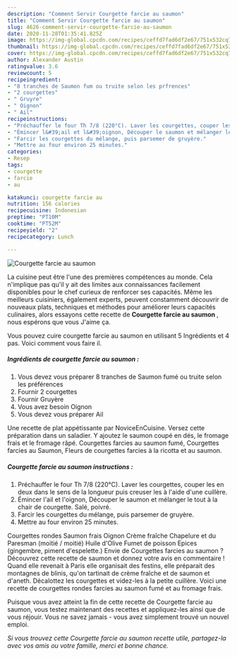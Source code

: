 ```yaml
---
description: "Comment Servir Courgette farcie au saumon"
title: "Comment Servir Courgette farcie au saumon"
slug: 4626-comment-servir-courgette-farcie-au-saumon
date: 2020-11-28T01:35:41.825Z
image: https://img-global.cpcdn.com/recipes/ceffd7fad6df2e67/751x532cq70/courgette-farcie-au-saumon-photo-principale-de-la-recette.jpg
thumbnail: https://img-global.cpcdn.com/recipes/ceffd7fad6df2e67/751x532cq70/courgette-farcie-au-saumon-photo-principale-de-la-recette.jpg
cover: https://img-global.cpcdn.com/recipes/ceffd7fad6df2e67/751x532cq70/courgette-farcie-au-saumon-photo-principale-de-la-recette.jpg
author: Alexander Austin
ratingvalue: 3.6
reviewcount: 5
recipeingredient:
- "8 tranches de Saumon fum ou truite selon les prfrences"
- "2 courgettes"
- " Gruyre"
- " Oignon"
- " Ail"
recipeinstructions:
- "Préchauffer le four Th 7/8 (220°C). Laver les courgettes, couper les en deux dans le sens de la longueur puis creuser les à l&#39;aide d&#39;une cuillère."
- "Émincer l&#39;ail et l&#39;oignon, Découper le saumon et mélanger le tout à la chair de courgette. Salé, poivré."
- "Farcir les courgettes du mélange, puis parsemer de gruyère."
- "Mettre au four environ 25 minutes."
categories:
- Resep
tags:
- courgette
- farcie
- au

katakunci: courgette farcie au 
nutrition: 156 calories
recipecuisine: Indonesian
preptime: "PT10M"
cooktime: "PT52M"
recipeyield: "2"
recipecategory: Lunch

---
```



![Courgette farcie au saumon](https://img-global.cpcdn.com/recipes/ceffd7fad6df2e67/751x532cq70/courgette-farcie-au-saumon-photo-principale-de-la-recette.jpg)

La cuisine peut être l'une des premières compétences au monde. Cela n'implique pas qu'il y ait des limites aux connaissances facilement disponibles pour le chef curieux de renforcer ses capacités. Même les meilleurs cuisiniers, également experts, peuvent constamment découvrir de nouveaux plats, techniques et méthodes pour améliorer leurs capacités culinaires, alors essayons cette recette de <strong> Courgette farcie au saumon </strong>, nous espérons que vous J'aime ça.

<!--inarticleads1-->

Vous pouvez cuire courgette farcie au saumon en utilisant 5 Ingrédients et 4 pas. Voici comment vous faire il.

##### Ingrédients de courgette farcie au saumon :

1. Vous devez vous préparer 8 tranches de Saumon fumé ou truite selon les préférences
1. Fournir 2 courgettes
1. Fournir  Gruyère
1. Vous avez besoin  Oignon
1. Vous devez vous préparer  Ail


Une recette de plat appétissante par NoviceEnCuisine. Versez cette préparation dans un saladier. Y ajoutez le saumon coupé en dés, le fromage frais et le fromage râpé. Courgettes farcies au saumon fumé, Courgettes farcies au Saumon, Fleurs de courgettes farcies à la ricotta et au saumon. 

<!--inarticleads2-->

##### Courgette farcie au saumon instructions :

1. Préchauffer le four Th 7/8 (220°C). Laver les courgettes, couper les en deux dans le sens de la longueur puis creuser les à l&#39;aide d&#39;une cuillère.
1. Émincer l&#39;ail et l&#39;oignon, Découper le saumon et mélanger le tout à la chair de courgette. Salé, poivré.
1. Farcir les courgettes du mélange, puis parsemer de gruyère.
1. Mettre au four environ 25 minutes.


Courgettes rondes Saumon frais Oignon Crème fraîche Chapelure et du Paresman (moitié / moitié) Huile d&#39;Olive Fumet de poisson Epices (gingembre, piment d&#39;espelette.) Envie de Courgettes farcies au saumon ? Découvrez cette recette de saumon et donnez votre avis en commentaire ! Quand elle revenait à Paris elle organisait des festins, elle préparait des montagnes de blinis, qu&#39;on tartinait de crème fraîche et de saumon et d&#39;aneth. Décalottez les courgettes et videz-les à la petite cuillère. Voici une recette de courgettes rondes farcies au saumon fumé et au fromage frais. 

<!--inarticleads1-->

<p>
Puisque vous avez atteint la fin de cette recette de Courgette farcie au saumon, vous testez maintenant des recettes et appliquez-les ainsi que de vous réjouir. Vous ne savez jamais - vous avez simplement trouvé un nouvel emploi.
</p>

<p>
<i>Si vous trouvez cette Courgette farcie au saumon recette utile, partagez-la avec vos amis ou votre famille, merci et bonne chance.</i>
</p>
